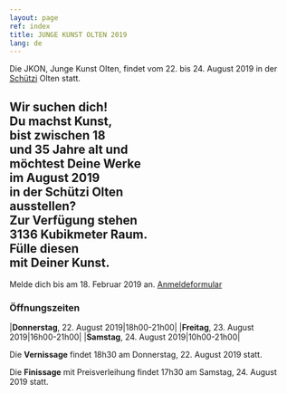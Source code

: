 ```yaml
---
layout: page
ref: index
title: JUNGE KUNST OLTEN 2019
lang: de
---
```


Die JKON, Junge Kunst Olten, findet vom 22. bis 24. August 2019 in der [Schützi](https://schuetzi.ch/) Olten statt. 

## Wir suchen dich! <br>Du machst Kunst, <br>bist zwischen 18 <br>und 35 Jahre alt und <br>möchtest Deine Werke <br>im August 2019 <br>in der Schützi Olten <br>ausstellen? <br>Zur Verfügung stehen <br>3136 Kubikmeter Raum. <br>Fülle diesen <br>mit Deiner Kunst.
Melde dich bis am 18. Februar 2019 an. [Anmeldeformular](/call-for-artists.html)

### Öffnungszeiten

|__Donnerstag__, 22. August 2019|18h00-21h00|
|__Freitag__, 23. August 2019|16h00-21h00|
|__Samstag__, 24. August 2019|10h00-21h00|

Die __Vernissage__ findet 18h30 am Donnerstag, 22. August 2019 statt.

Die __Finissage__ mit Preisverleihung findet 17h30 am Samstag, 24. August 2019 statt.
